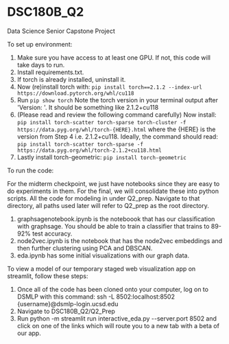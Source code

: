 # DSC180B_Q2
Data Science Senior Capstone Project

To set up environment:

1. Make sure you have access to at least one GPU. If not, this code will take days to run.
2. Install requirements.txt.
3. If torch is already installed, uninstall it.
4. Now (re)install torch with: ```pip install torch==2.1.2 --index-url https://download.pytorch.org/whl/cu118```
5. Run ```pip show torch```
Note the torch version in your terminal output after 'Version: '. It should be something like 2.1.2+cu118
6. (Please read and review the following command carefully) Now install: ```pip install torch-scatter torch-sparse torch-cluster -f https://data.pyg.org/whl/torch-{HERE}.html``` where the {HERE} is the version from Step 4 i.e. 2.1.2+cu118.
Ideally, the command should read: ```pip install torch-scatter torch-sparse -f https://data.pyg.org/whl/torch-2.1.2+cu118.html```
7. Lastly install torch-geometric: ```pip install torch-geometric```


To run the code:

For the midterm checkpoint, we just have notebooks since they are easy to do experiments in them. For the final, we will consolidate these into python scripts. All the code for modeling in under Q2_prep. Navigate to that directory, all paths used later will refer to Q2_prep as the root directory.

1. graphsagenotebook.ipynb is the noteboook that has our classification with graphsage. You should be able to train a classifier that trains to 89-92% test accuracy.
2. node2vec.ipynb is the notebook that has the node2vec embeddings and then further clustering using PCA and DBSCAN.
3. eda.ipynb has some initial visualizations with our graph data.

To view a model of our temporary staged web visualization app on streamlit, follow these steps:
1. Once all of the code has been cloned onto your computer, log on to DSMLP with this command: ssh -L 8502:localhost:8502 {username}@dsmlp-login.ucsd.edu
2. Navigate to DSC180B_Q2/Q2_Prep
3. Run python -m streamlit run interactive_eda.py --server.port 8502 and click on one of the links which will route you to a new tab with a beta of our app. 
